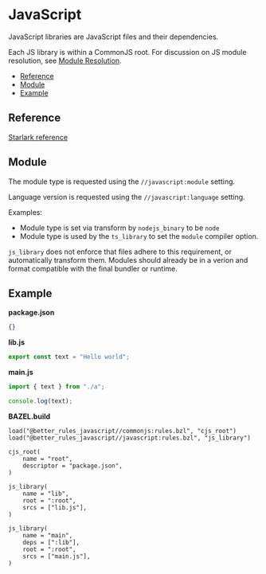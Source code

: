 # JavaScript

JavaScript libraries are JavaScript files and their dependencies.

Each JS library is within a CommonJS root. For discussion on JS module
resolution, see [Module Resolution](module.md).

<!-- START doctoc generated TOC please keep comment here to allow auto update -->
<!-- DON'T EDIT THIS SECTION, INSTEAD RE-RUN doctoc TO UPDATE -->

- [Reference](#reference)
- [Module](#module)
- [Example](#example)

<!-- END doctoc generated TOC please keep comment here to allow auto update -->

## Reference

[Starlark reference](stardoc/javascript.md)

## Module

The module type is requested using the `//javascript:module` setting.

Language version is requested using the `//javascript:language` setting.

Examples:

- Module type is set via transform by `nodejs_binary` to be `node`
- Module type is used by the `ts_library` to set the `module` compiler option.

`js_library` does not enforce that files adhere to this requirement, or
automatically transform them. Modules should already be in a verion and format
compatible with the final bundler or runtime.

## Example

**package.json**

```json
{}
```

**lib.js**

```js
export const text = "Hello world";
```

**main.js**

```js
import { text } from "./a";

console.log(text);
```

**BAZEL.build**

```bzl
load("@better_rules_javascript//commonjs:rules.bzl", "cjs_root")
load("@better_rules_javascript//javascript:rules.bzl", "js_library")

cjs_root(
    name = "root",
    descriptor = "package.json",
)

js_library(
    name = "lib",
    root = ":root",
    srcs = ["lib.js"],
)

js_library(
    name = "main",
    deps = [":lib"],
    root = ":root",
    srcs = ["main.js"],
)
```
